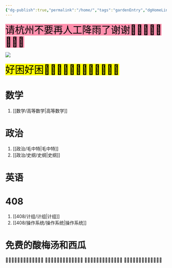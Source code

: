 ```yaml
---
{"dg-publish":true,"permalink":"/home/","tags":"gardenEntry","dgHomeLink":true,"dgPassFrontmatter":false}
---
```



<mark style="background: #FF5582A6; font-size:30">请杭州不要再人工降雨了谢谢🙏🙏🙏🙏🙏🙏🙏🙏</mark> 

![](https://mmbiz.qpic.cn/mmbiz_gif/QVficiaYicXqN3NKIM56g9fecNCDVYYGTx3ibNzX4RicIHtDxaRXjpeoJ3kibXecuPoczVzMibIk1AFibIdmhem5ic24B2g/640?wx_fmt=gif&wxfrom=5&wx_lazy=1)

<mark style="background: #FF5547382; font-size:30">好困好困🥱🥱🥱🥱🥱🥱🥱🥱🥱🥱🥱🥱</mark> 


# 数学
1. [[数学/高等数学|高等数学]]

# 政治
1. [[政治/毛中特|毛中特]]
2. [[政治/史纲/史纲|史纲]]

# 英语

# 408
1. [[408/计组/计组|计组]]
2. [[408/操作系统/操作系统|操作系统]]

# 免费的酸梅汤和西瓜
🧉🧉🧉🧉🧉🧉🧉🧉🧉🧉🧉🧉🧉
🧉🧉🧉🧉🧉🧉🧉🧉🧉🧉🧉🧉🧉
🍉🍉🍉🍉🍉🍉🍉🍉🍉🍉🍉🍉🍉
🍉🍉🍉🍉🍉🍉🍉🍉🍉🍉🍉🍉🍉